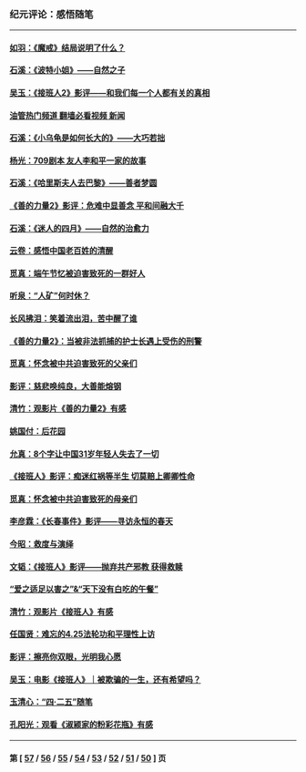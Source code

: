 ### 纪元评论：感悟随笔
---
#### [如羽：《魔戒》结局说明了什么？](../../pages/nsc1035/n14048860.md?08070330) 
#### [石溪：《波特小姐》——自然之子](../../pages/nsc1035/n14048291.md?08070330) 
#### [吴玉：《接班人2》影评——和我们每一个人都有关的真相](../../pages/nsc1035/n14041114.md?08070330) 
#### [油管热门频道 翻墙必看视频 新闻](ok?08070330)
#### [石溪：《小乌龟是如何长大的》——大巧若拙](../../pages/nsc1035/n14037479.md?08070330) 
#### [杨光：709剧本 友人李和平一家的故事](../../pages/nsc1035/n14032047.md?08070330) 
#### [石溪：《哈里斯夫人去巴黎》——善者梦圆](../../pages/nsc1035/n14031778.md?08070330) 
#### [《善的力量2》影评：危难中显善念 平和间融大千](../../pages/nsc1035/n14028390.md?08070330) 
#### [石溪：《迷人的四月》——自然的治愈力](../../pages/nsc1035/n14027049.md?08070330) 
#### [云卷：感悟中国老百姓的清醒](../../pages/nsc1035/n14025152.md?08070330) 
#### [觅真：端午节忆被迫害致死的一群好人](../../pages/nsc1035/n14020985.md?08070330) 
#### [听泉：“人矿”何时休？](../../pages/nsc1035/n14016609.md?08070330) 
#### [长风拂泪：笑着流出泪，苦中醒了谁](../../pages/nsc1035/n14016469.md?08070330) 
#### [《善的力量2》：当被非法抓捕的护士长遇上受伤的刑警](../../pages/nsc1035/n14015561.md?08070330) 
#### [觅真：怀念被中共迫害致死的父亲们](../../pages/nsc1035/n14014258.md?08070330) 
#### [影评：慈悲唤纯良，大善能熔钢](../../pages/nsc1035/n14010867.md?08070330) 
#### [清竹：观影片《善的力量2》有感](../../pages/nsc1035/n14010015.md?08070330) 
#### [姚国付：后花园](../../pages/nsc1035/n14005301.md?08070330) 
#### [允真：8个字让中国31岁年轻人失去了一切](../../pages/nsc1035/n13999093.md?08070330) 
#### [《接班人》影评：痴迷红祸等半生 切莫赔上卿卿性命](../../pages/nsc1035/n13998676.md?08070330) 
#### [觅真：怀念被中共迫害致死的母亲们](../../pages/nsc1035/n13997271.md?08070330) 
#### [李彦霖：《长春事件》影评——寻访永恒的春天](../../pages/nsc1035/n13995112.md?08070330) 
#### [今昭：救度与演绎](../../pages/nsc1035/n13992670.md?08070330) 
#### [文韬：《接班人》影评——抛弃共产邪教 获得救赎](../../pages/nsc1035/n13990160.md?08070330) 
#### [“爱之适足以害之”&“天下没有白吃的午餐”](../../pages/nsc1035/n13988391.md?08070330) 
#### [清竹：观影片《接班人》有感](../../pages/nsc1035/n13983561.md?08070330) 
#### [任国贤：难忘的4.25法轮功和平理性上访](../../pages/nsc1035/n13983482.md?08070330) 
#### [影评：擦亮你双眼，光明我心愿](../../pages/nsc1035/n13982333.md?08070330) 
#### [吴玉：电影《接班人》｜被欺骗的一生，还有希望吗？](../../pages/nsc1035/n13981972.md?08070330) 
#### [玉清心：“四·二五”随笔](../../pages/nsc1035/n13978628.md?08070330) 
#### [孔阳光：观看《淑颍家的粉彩花瓶》有感](../../pages/nsc1035/n13967929.md?08070330) 

---
#### 第 [ [57](./57.md?08070330) / [56](./56.md?08070330) / [55](./55.md?08070330) / [54](./54.md?08070330) / [53](./53.md?08070330) / [52](./52.md?08070330) / [51](./51.md?08070330) / [50](./50.md?08070330) ] 页
